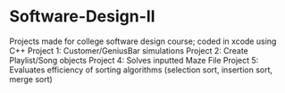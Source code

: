 # Software-Design-II
Projects made for college software design course; coded in xcode using C++
   Project 1: Customer/GeniusBar simulations
   Project 2: Create Playlist/Song objects
   Project 4: Solves inputted Maze File
   Project 5: Evaluates efficiency of sorting algorithms (selection sort, insertion sort, merge sort)
